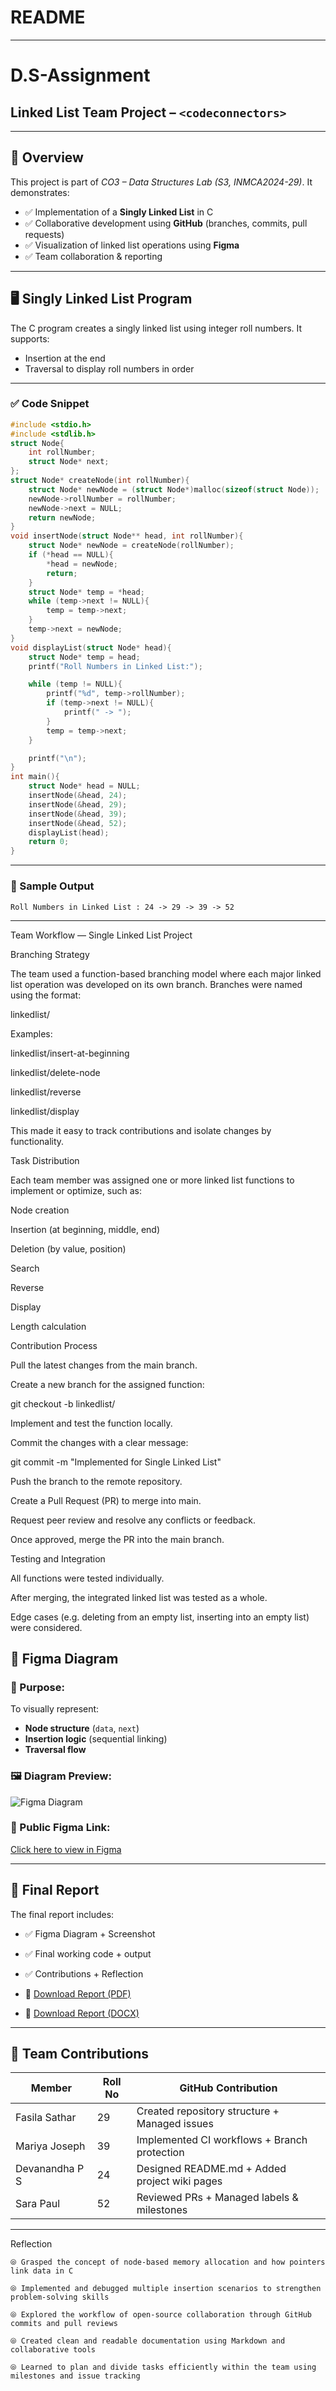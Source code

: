# README

---

# D.S-Assignment

## Linked List Team Project – `<codeconnectors>`

---

## 📌 Overview

This project is part of *CO3 – Data Structures Lab (S3, INMCA2024-29)*.
It demonstrates:

* ✅ Implementation of a **Singly Linked List** in C
* ✅ Collaborative development using **GitHub** (branches, commits, pull requests)
* ✅ Visualization of linked list operations using **Figma**
* ✅ Team collaboration & reporting

---

## 🖥 Singly Linked List Program

The C program creates a singly linked list using integer roll numbers.
It supports:

* Insertion at the end
* Traversal to display roll numbers in order

---

### ✅ Code Snippet

```c
#include <stdio.h>
#include <stdlib.h>
struct Node{
    int rollNumber;
    struct Node* next;
};
struct Node* createNode(int rollNumber){
    struct Node* newNode = (struct Node*)malloc(sizeof(struct Node));
    newNode->rollNumber = rollNumber;
    newNode->next = NULL;
    return newNode;
}
void insertNode(struct Node** head, int rollNumber){
    struct Node* newNode = createNode(rollNumber);
    if (*head == NULL){
        *head = newNode;
        return;
    }
    struct Node* temp = *head;
    while (temp->next != NULL){
        temp = temp->next;
    }
    temp->next = newNode;
}
void displayList(struct Node* head){
    struct Node* temp = head;
    printf("Roll Numbers in Linked List:");

    while (temp != NULL){
        printf("%d", temp->rollNumber);
        if (temp->next != NULL){
            printf(" -> ");
        }
        temp = temp->next;
    }

    printf("\n");
}
int main(){
    struct Node* head = NULL;
    insertNode(&head, 24);
    insertNode(&head, 29);
    insertNode(&head, 39);
    insertNode(&head, 52);
    displayList(head);
    return 0;
}
```

---

### 🧪 Sample Output

```
Roll Numbers in Linked List : 24 -> 29 -> 39 -> 52
```

---

Team Workflow — Single Linked List Project

Branching Strategy

The team used a function-based branching model where each major linked list operation was developed on its own branch. Branches were named using the format:

linkedlist/<function-name>

Examples:

linkedlist/insert-at-beginning

linkedlist/delete-node

linkedlist/reverse

linkedlist/display

This made it easy to track contributions and isolate changes by functionality.

Task Distribution

Each team member was assigned one or more linked list functions to implement or optimize, such as:

Node creation

Insertion (at beginning, middle, end)

Deletion (by value, position)

Search

Reverse

Display

Length calculation

Contribution Process

Pull the latest changes from the main branch.

Create a new branch for the assigned function:

git checkout -b linkedlist/<function-name>

Implement and test the function locally.

Commit the changes with a clear message:

git commit -m "Implemented <function-name> for Single Linked List"

Push the branch to the remote repository.

Create a Pull Request (PR) to merge into main.

Request peer review and resolve any conflicts or feedback.

Once approved, merge the PR into the main branch.

Testing and Integration

All functions were tested individually.

After merging, the integrated linked list was tested as a whole.

Edge cases (e.g. deleting from an empty list, inserting into an empty list) were considered.

## 🎨 Figma Diagram

### 📌 Purpose:

To visually represent:

* **Node structure** (`data`, `next`)
* **Insertion logic** (sequential linking)
* **Traversal flow**

### 🖼 Diagram Preview:

![Figma Diagram](https://github.com/fasilasathar/linked-list/blob/main/29%2039%2052%2024.png)

### 🔗 Public Figma Link:

[Click here to view in Figma](https://www.figma.com/design/MQY2hudHYceVL7jgJ4UWUP/Untitled?node-id=0-1&p=f&t=itOqAj1MgsiVVFul-0)

---

## 📑 Final Report

The final report includes:

* ✅ Figma Diagram + Screenshot

* ✅ Final working code + output

* ✅ Contributions + Reflection

* 📄 [Download Report (PDF)](https://github.com/Lynx2006/linked-list-team--Data-Structure-/blob/main/Report.pdf)

* 📄 [Download Report (DOCX)](https://github.com/Lynx2006/linked-list-team--Data-Structure-/blob/main/Report.docx)

---

## 👥 Team Contributions

| Member         | Roll No | GitHub Contribution                              |
| -------------- | ------- | ------------------------------------------------ |
| Fasila Sathar  | 29      | Created repository structure + Managed issues    |
| Mariya Joseph  | 39      | Implemented CI workflows + Branch protection     |
| Devanandha P S | 24      | Designed README.md + Added project wiki pages    |
| Sara Paul      | 52      | Reviewed PRs + Managed labels & milestones       |

---

 Reflection

    ⦾ Grasped the concept of node-based memory allocation and how pointers link data in C

    ⦾ Implemented and debugged multiple insertion scenarios to strengthen problem-solving skills

    ⦾ Explored the workflow of open-source collaboration through GitHub commits and pull reviews

    ⦾ Created clean and readable documentation using Markdown and collaborative tools

    ⦾ Learned to plan and divide tasks efficiently within the team using milestones and issue tracking
